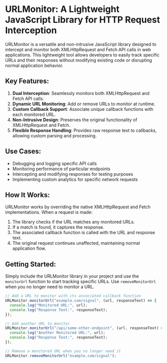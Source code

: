 # URLMonitor: A Lightweight JavaScript Library for HTTP Request Interception

URLMonitor is a versatile and non-intrusive JavaScript library designed to intercept and monitor both XMLHttpRequest and Fetch API calls in web applications. This lightweight tool allows developers to easily track specific URLs and their responses without modifying existing code or disrupting normal application behavior.

## Key Features:

1. **Dual Interception**: Seamlessly monitors both XMLHttpRequest and Fetch API calls.
2. **Dynamic URL Monitoring**: Add or remove URLs to monitor at runtime.
3. **Custom Callback Support**: Associate unique callback functions with each monitored URL.
4. **Non-Intrusive Design**: Preserves the original functionality of XMLHttpRequest and Fetch.
5. **Flexible Response Handling**: Provides raw response text to callbacks, allowing custom parsing and processing.

## Use Cases:

- Debugging and logging specific API calls
- Monitoring performance of particular endpoints
- Intercepting and modifying responses for testing purposes
- Implementing custom analytics for specific network requests

## How It Works:

URLMonitor works by overriding the native XMLHttpRequest and Fetch implementations. When a request is made:

1. The library checks if the URL matches any monitored URLs.
2. If a match is found, it captures the response.
3. The associated callback function is called with the URL and response text.
4. The original request continues unaffected, maintaining normal application flow.

## Getting Started:

Simply include the URLMonitor library in your project and use the `monitorUrl` function to start tracking specific URLs. Use `removeMonitorUrl` when you no longer need to monitor a URL.


```js
// Add a URL to monitor with its associated callback function
URLMonitor.monitorUrl("example.com/signal", (url, responseText) => {
  console.log("Monitored URL:", url);
  console.log("Response Text:", responseText);
});

// Add another URL to monitor
URLMonitor.monitorUrl("/api/some-other-endpoint", (url, responseText) => {
  console.log("Another Monitored URL:", url);
  console.log("Response Text:", responseText);
});

// Remove a monitored URL when you no longer need it
URLMonitor.removeMonitorUrl("example.com/signal");
```
